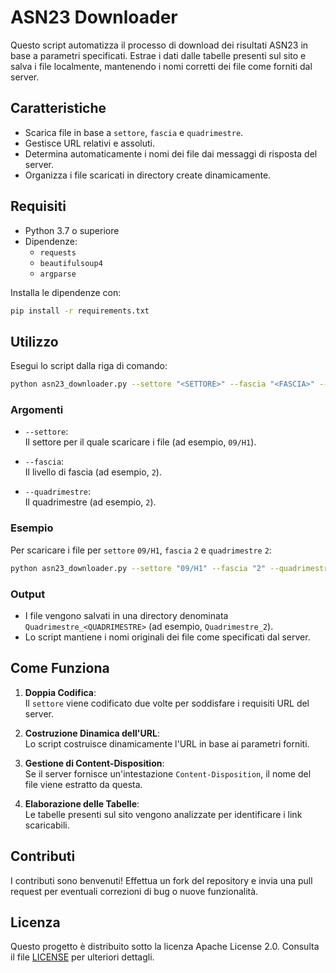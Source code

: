 
# ASN23 Downloader

Questo script automatizza il processo di download dei risultati ASN23 in base a parametri specificati. Estrae i dati dalle tabelle presenti sul sito e salva i file localmente, mantenendo i nomi corretti dei file come forniti dal server.

## Caratteristiche

- Scarica file in base a `settore`, `fascia` e `quadrimestre`.
- Gestisce URL relativi e assoluti.
- Determina automaticamente i nomi dei file dai messaggi di risposta del server.
- Organizza i file scaricati in directory create dinamicamente.

## Requisiti

- Python 3.7 o superiore
- Dipendenze:
  - `requests`
  - `beautifulsoup4`
  - `argparse`

Installa le dipendenze con:

```bash
pip install -r requirements.txt
```

## Utilizzo

Esegui lo script dalla riga di comando:

```bash
python asn23_downloader.py --settore "<SETTORE>" --fascia "<FASCIA>" --quadrimestre "<QUADRIMESTRE>"
```

### Argomenti

- `--settore`:  
  Il settore per il quale scaricare i file (ad esempio, `09/H1`).

- `--fascia`:  
  Il livello di fascia (ad esempio, `2`).

- `--quadrimestre`:  
  Il quadrimestre (ad esempio, `2`).

### Esempio

Per scaricare i file per `settore` `09/H1`, `fascia` `2` e `quadrimestre` `2`:

```bash
python asn23_downloader.py --settore "09/H1" --fascia "2" --quadrimestre "2"
```

### Output

- I file vengono salvati in una directory denominata `Quadrimestre_<QUADRIMESTRE>` (ad esempio, `Quadrimestre_2`).
- Lo script mantiene i nomi originali dei file come specificati dal server.

## Come Funziona

1. **Doppia Codifica**:  
   Il `settore` viene codificato due volte per soddisfare i requisiti URL del server.

2. **Costruzione Dinamica dell'URL**:  
   Lo script costruisce dinamicamente l'URL in base ai parametri forniti.

3. **Gestione di Content-Disposition**:  
   Se il server fornisce un'intestazione `Content-Disposition`, il nome del file viene estratto da questa.

4. **Elaborazione delle Tabelle**:  
   Le tabelle presenti sul sito vengono analizzate per identificare i link scaricabili.


## Contributi

I contributi sono benvenuti! Effettua un fork del repository e invia una pull request per eventuali correzioni di bug o nuove funzionalità.

## Licenza

Questo progetto è distribuito sotto la licenza Apache License 2.0. Consulta il file [LICENSE](LICENSE) per ulteriori dettagli.
